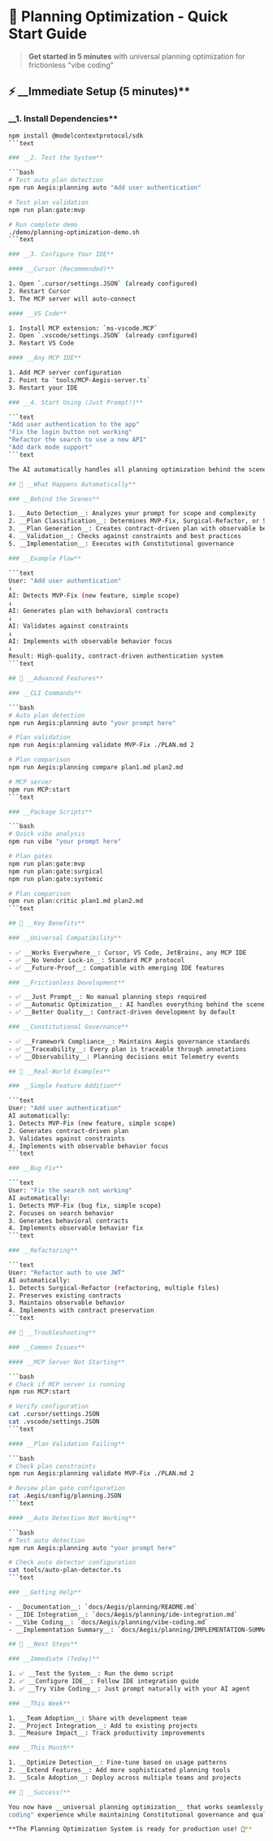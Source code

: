 # 🚀 Planning Optimization - Quick Start Guide

> __Get started in 5 minutes__ with universal planning optimization for frictionless "vibe coding"

## ⚡ __Immediate Setup (5 minutes)**

### __1. Install Dependencies**

```bash
npm install @modelcontextprotocol/sdk
```text

### __2. Test the System**

```bash
# Test auto plan detection
npm run Aegis:planning auto "Add user authentication"

# Test plan validation
npm run plan:gate:mvp

# Run complete demo
./demo/planning-optimization-demo.sh
```text

### __3. Configure Your IDE**

#### __Cursor (Recommended)**

1. Open `.cursor/settings.JSON` (already configured)
2. Restart Cursor
3. The MCP server will auto-connect

#### __VS Code**

1. Install MCP extension: `ms-vscode.MCP`
2. Open `.vscode/settings.JSON` (already configured)
3. Restart VS Code

#### __Any MCP IDE**

1. Add MCP server configuration
2. Point to `tools/MCP-Aegis-server.ts`
3. Restart your IDE

### __4. Start Using (Just Prompt!)**

```text
"Add user authentication to the app"
"Fix the login button not working"
"Refactor the search to use a new API"
"Add dark mode support"
```text

The AI automatically handles all planning optimization behind the scenes!

## 🎯 __What Happens Automatically**

### __Behind the Scenes**

1. __Auto Detection__: Analyzes your prompt for scope and complexity
2. __Plan Classification__: Determines MVP-Fix, Surgical-Refactor, or Systemic-Change
3. __Plan Generation__: Creates contract-driven plan with observable behavior focus
4. __Validation__: Checks against constraints and best practices
5. __Implementation__: Executes with Constitutional governance

### __Example Flow**

```text
User: "Add user authentication"
↓
AI: Detects MVP-Fix (new feature, simple scope)
↓
AI: Generates plan with behavioral contracts
↓
AI: Validates against constraints
↓
AI: Implements with observable behavior focus
↓
Result: High-quality, contract-driven authentication system
```text

## 🚀 __Advanced Features**

### __CLI Commands**

```bash
# Auto plan detection
npm run Aegis:planning auto "your prompt here"

# Plan validation
npm run Aegis:planning validate MVP-Fix ./PLAN.md 2

# Plan comparison
npm run Aegis:planning compare plan1.md plan2.md

# MCP server
npm run MCP:start
```text

### __Package Scripts**

```bash
# Quick vibe analysis
npm run vibe "your prompt here"

# Plan gates
npm run plan:gate:mvp
npm run plan:gate:surgical
npm run plan:gate:systemic

# Plan comparison
npm run plan:critic plan1.md plan2.md
```text

## 🎯 __Key Benefits**

### __Universal Compatibility**

- ✅ __Works Everywhere__: Cursor, VS Code, JetBrains, any MCP IDE
- ✅ __No Vendor Lock-in__: Standard MCP protocol
- ✅ __Future-Proof__: Compatible with emerging IDE features

### __Frictionless Development**

- ✅ __Just Prompt__: No manual planning steps required
- ✅ __Automatic Optimization__: AI handles everything behind the scenes
- ✅ __Better Quality__: Contract-driven development by default

### __Constitutional Governance**

- ✅ __Framework Compliance__: Maintains Aegis governance standards
- ✅ __Traceability__: Every plan is traceable through annotations
- ✅ __Observability__: Planning decisions emit Telemetry events

## 🚀 __Real-World Examples**

### __Simple Feature Addition**

```text
User: "Add user authentication"
AI automatically:
1. Detects MVP-Fix (new feature, simple scope)
2. Generates contract-driven plan
3. Validates against constraints
4. Implements with observable behavior focus
```text

### __Bug Fix**

```text
User: "Fix the search not working"
AI automatically:
1. Detects MVP-Fix (bug fix, simple scope)
2. Focuses on search behavior
3. Generates behavioral contracts
4. Implements observable behavior fix
```text

### __Refactoring**

```text
User: "Refactor auth to use JWT"
AI automatically:
1. Detects Surgical-Refactor (refactoring, multiple files)
2. Preserves existing contracts
3. Maintains observable behavior
4. Implements with contract preservation
```text

## 🎯 __Troubleshooting**

### __Common Issues**

#### __MCP Server Not Starting**

```bash
# Check if MCP server is running
npm run MCP:start

# Verify configuration
cat .cursor/settings.JSON
cat .vscode/settings.JSON
```text

#### __Plan Validation Failing**

```bash
# Check plan constraints
npm run Aegis:planning validate MVP-Fix ./PLAN.md 2

# Review plan gate configuration
cat .Aegis/config/planning.JSON
```text

#### __Auto Detection Not Working**

```bash
# Test auto detection
npm run Aegis:planning auto "your prompt here"

# Check auto detector configuration
cat tools/auto-plan-detector.ts
```text

### __Getting Help**

- __Documentation__: `docs/Aegis/planning/README.md`
- __IDE Integration__: `docs/Aegis/planning/ide-integration.md`
- __Vibe Coding__: `docs/Aegis/planning/vibe-coding.md`
- __Implementation Summary__: `docs/Aegis/planning/IMPLEMENTATION-SUMMARY.md`

## 🚀 __Next Steps**

### __Immediate (Today)**

1. ✅ __Test the System__: Run the demo script
2. ✅ __Configure IDE__: Follow IDE integration guide
3. ✅ __Try Vibe Coding__: Just prompt naturally with your AI agent

### __This Week**

1. __Team Adoption__: Share with development team
2. __Project Integration__: Add to existing projects
3. __Measure Impact__: Track productivity improvements

### __This Month**

1. __Optimize Detection__: Fine-tune based on usage patterns
2. __Extend Features__: Add more sophisticated planning tools
3. __Scale Adoption__: Deploy across multiple teams and projects

## 🎉 __Success!**

You now have __universal planning optimization__ that works seamlessly across all IDEs and provides frictionless "vibe
coding" experience while maintaining Constitutional governance and quality standards.

**The Planning Optimization System is ready for production use! 🚀**
